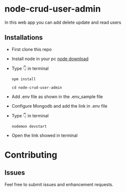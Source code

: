# node-crud-user-admin
In this web app you can add delete update and read users 
## Installations 

 - First clone this repo
 - Install node in your pc [node download](https://nodejs.org/)
 - Type 👇 in terminal
 
    `npm install`
    
    `cd node-crud-user-admin`
 - Add .env file as shown in the .env_sample file 
 - Configure Mongodb and add the link in .env file
 - Type 👇 in terminal
 
   `nodemon devstart`
 - Open the link showed in terminal
 
 
 Contributing 
=========================================
Issues
------
Feel free to submit issues and enhancement requests.
